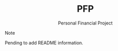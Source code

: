 <h1 align=center>PFP</h1>
<p align=center>Personal Financial Project</p>

> [!NOTE]
> Pending to add README information.
